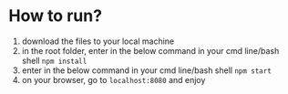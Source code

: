 # How to run?
1. download the files to your local machine
2. in the root folder, enter in the below command in your cmd line/bash shell
   `npm install`
3. enter in the below command in your cmd line/bash shell
   `npm start`
4. on your browser, go to `localhost:8080` and enjoy
